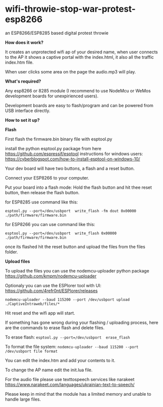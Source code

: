 # wifi-throwie-stop-war-protest-esp8266
an ESP8266/ESP8285 based digital protest throwie

<b>How does it work?</b>

It creates an unprotected wifi ap of your desired name, when user connects to the AP it shows a captive portal with the index.html, it also all the traffic index.htm file.

When user clicks some area on the page the audio.mp3 will play.

<b>What's required?</b>

Any esp8266 or 8285 module (I recommend to use NodeMcu or WeMos development boards for unexpirienced users).

Development boards are easy to flash/program and can be powered from USB interface directly.

<b>How to set it up?</b>

<b>Flash</b>

First flash the firmware.bin binary file with esptool.py

install the python esptool.py package from here https://github.com/espressif/esptool
instructions for windows users: https://cyberblogspot.com/how-to-install-esptool-on-windows-10/

Your dev board will have two buttons, a flash and a reset button. 

Connect your ESP8266 to your computer.

Put your board into a flash mode:
Hold the flash button and hit thee reset button, then release the flash button.

for ESP8285 use command like this:

```esptool.py --port=/dev/usbport  write_flash -fm dout 0x00000 ./path/firmware/firmware.bin```

for ESP8266 you can use command like this:

```esptool.py --port=/dev/usbport  write_flash 0x00000 ./path/firmware/firmware.bin```

once its flashed hit the reset button and upload the files from the files folder. 

<b>Upload files</b>

To upload the files you can use the nodemcu-uploader python package https://github.com/kmpm/nodemcu-uploader

Optionaly you can use the ESPlorer tool with UI: https://github.com/4refr0nt/ESPlorer/releases

```nodemcu-uploader --baud 115200 --port /dev/usbport upload ./CaptiveIntraweb/files/*```

Hit reset and the wifi app will start.

If something has gone wrong during your flashing / uploading process, here are the commands to erase flash and delete files.

To erase flash:
```esptool.py --port=/dev/usbport  erase_flash```

To format the file system:
```nodemcu-uploader --baud 115200 --port /dev/usbport file format```

You can edit the index.htm and add your contents to it.

To change the AP name edit the init.lua file.

For the audio file please use texttospeech services like narakeet https://www.narakeet.com/languages/ukrainian-text-to-speech/

Please keep in mind that the module has a limited memory and unable to handle large files.
